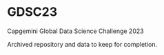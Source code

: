 # GDSC23
Capgemini Global Data Science Challenge 2023

Archived repository and data to keep for completion.
